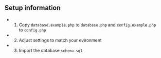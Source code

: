 ## Setup information

- 1. Copy `database.example.php` to `database.php` and `config.example.php` to `config.php`
- 2. Adjust settings to match your evironment
- 3. Import the database `schema.sql`
